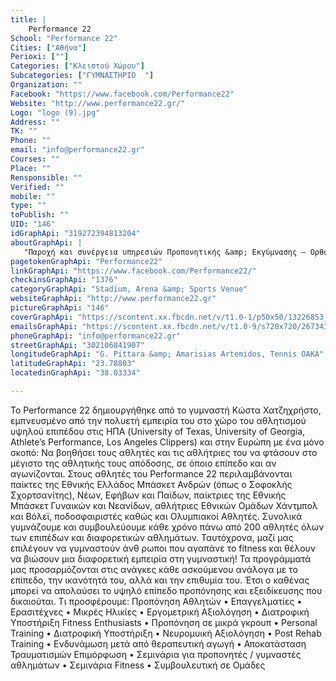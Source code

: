 ```yaml
---
title: |
    Performance 22
School: "Performance 22"
Cities: ["Αθήνα"]
Perioxi: [""]
Categories: ["Κλειστού Χώρου"]
Subcategories: ["ΓΥΜΝΑΣΤΗΡΙΟ  "]
Organization: ""
Facebook: "https://www.facebook.com/Performance22"
Website: "http://www.performance22.gr/"
Logo: "logo (9).jpg"
Address: ""
TK: ""
Phone: ""
email: "info@performance22.gr"
Courses: ""
Place: ""
Rensponsible: ""
Verified: ""
mobile: ""
type: ""
toPublish: ""
UID: "146"
idGraphApi: "319272394813204"
aboutGraphApi: | 
   "Παροχή και συνέργεια υπηρεσιών Προπονητικής &amp; Eκγύμνασης – Ορθοπεδικής – Φυσικοθεραπείας κάτω από την ίδια στέγη!"
pagetokenGraphApi: "Performance22"
linkGraphApi: "https://www.facebook.com/Performance22/"
checkinsGraphApi: "1376"
categoryGraphApi: "Stadium, Arena &amp; Sports Venue"
websiteGraphApi: "http://www.performance22.gr"
pictureGraphApi: "146"
coverGraphApi: "https://scontent.xx.fbcdn.net/v/t1.0-1/p50x50/13226853_1077115615695541_5591373392761475929_n.png?oh=c74544557c74a93af9fe808cf0484a34&amp;oe=5B0B08DB"
emailsGraphApi: "https://scontent.xx.fbcdn.net/v/t1.0-9/s720x720/26734398_1776963209044108_3611082871176791470_n.jpg?oh=b3a5a31af9c0b28b3c08c22cd297ed40&amp;oe=5B47305F"
phoneGraphApi: "info@performance22.gr"
streetGraphApi: "302106841907"
longitudeGraphApi: "G. Pittara &amp; Amarisias Artemidos, Tennis ΟΑΚΑ"
latitudeGraphApi: "23.78803"
locatedinGraphApi: "38.03334"

---
```


Το Performance 22 δημιουργήθηκε από το γυμναστή Κώστα Χατζηχρήστο, εμπνευσμένο από την πολυετή εμπειρία του στο χώρο του αθλητισμού υψηλού επιπέδου στις ΗΠΑ (University of Texas, University of Georgia, Athlete’s Performance, Los Angeles Clippers) και στην Ευρώπη με ένα μόνο σκοπό: Να βοηθήσει τους αθλητές και τις αθλήτριες του να φτάσουν στο μέγιστο της αθλητικής τους απόδοσης, σε όποιο επίπεδο και αν αγωνίζονται. Στους αθλητές του Performance 22 περιλαμβάνονται παίκτες της Εθνικής Ελλάδος Μπάσκετ Ανδρών (όπως ο Σοφοκλής Σχορτσανίτης), Νέων, Εφήβων και Παίδων, παίκτριες της Εθνικής Μπάσκετ Γυναικών και Νεανίδων, αθλήτριες Εθνικών Ομάδων Χάντμπολ και Βόλεϊ, ποδοσφαιριστές καθώς και Ολυμπιακοί Αθλητές. Συνολικά γυμνάζουμε και συμβουλεύουμε κάθε χρόνο πάνω από 200 αθλητές όλων των επιπέδων και διαφορετικών αθλημάτων. Ταυτόχρονα, μαζί μας επιλέγουν να γυμναστούν άνθ ρωποι που αγαπάνε το fitness και θέλουν να βιώσουν μια διαφορετική εμπειρία στη γυμναστική! Τα προγράμματά μας προσαρμόζονται στις ανάγκες κάθε ασκούμενου ανάλογα με το επίπεδο, την ικανότητά του, αλλά και την επιθυμία του. Έτσι ο καθένας μπορεί να απολαύσει το υψηλό επίπεδο προπόνησης και εξειδίκευσης που δικαιούται. Τι προσφέρουμε: Προπόνηση Αθλητών • Επαγγελματίες • Ερασιτέχνες • Μικρές Ηλικίες • Εργομετρική Αξιολόγηση • Διατροφική Υποστήριξη Fitness Enthusiasts • Προπόνηση σε μικρά γκρουπ • Personal Training • Διατροφική Υποστήριξη • Νευρομυική Αξιολόγηση • Post Rehab Training • Ενδυνάμωση μετά από θεραπευτική αγωγή • Αποκατάσταση Τραυματισμών Επιμόρφωση • Σεμινάρια για προπονητές / γυμναστές αθλημάτων • Σεμινάρια Fitness • Συμβουλευτική σε Ομάδες 

